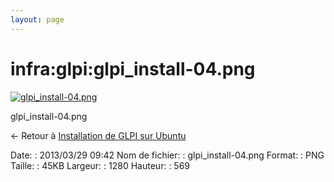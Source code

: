 ```yaml
---
layout: page
---
```


infra:glpi:glpi\_install-04.png
===============================

[![glpi\_install-04.png](../..//assets/media/infra/glpi/glpi_install-04.png@cache=&w=900&h=400 "glpi_install-04.png")](../..//assets/media/infra/glpi/glpi_install-04.png@cache= "Afficher le fichier original")

glpi\_install-04.png

← Retour à [Installation de GLPI sur
Ubuntu](../../../infra/glpi/glpi-ubuntu-install.html "infra:glpi:glpi-ubuntu-install")

Date:
:   2013/03/29 09:42
Nom de fichier:
:   glpi\_install-04.png
Format:
:   PNG
Taille:
:   45KB
Largeur:
:   1280
Hauteur:
:   569

